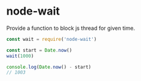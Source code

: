 # node-wait

Provide a function to block js thread for given time.

```javascript
const wait = require('node-wait')

const start = Date.now()
wait(1000)

console.log(Date.now() - start)
// 1003
```

